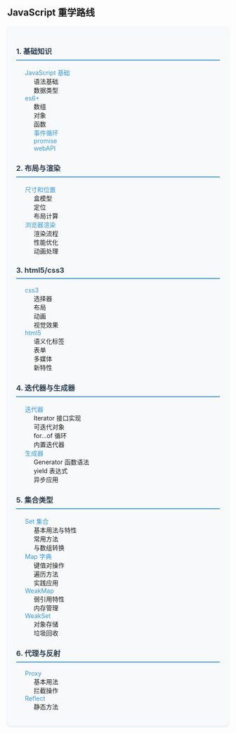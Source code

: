 ## JavaScript 重学路线

<div class="learning-path">

### 1. 基础知识

- [JavaScript 基础](base)
  - 语法基础
  - 数据类型
  <!-- - 运算符
  - 控制流程 -->
- [es6+](es6+)
  - 数组
  - 对象
  - 函数
  - [事件循环](eventLoop)
  - [promise](promise)
  - [webAPI](webAPI)

### 2. 布局与渲染

- [尺寸和位置](size)
  - 盒模型
  - 定位
  - 布局计算
- [浏览器渲染](browserRender)
  - 渲染流程
  - 性能优化
  - 动画处理

### 3. html5/css3

- [css3](css3)
  - 选择器
  - 布局
  - 动画
  - 视觉效果
- [html5](html5)
  - 语义化标签
  - 表单
  - 多媒体
  - 新特性

### 4. 迭代器与生成器

- [迭代器](iterator)
  - Iterator 接口实现
  - 可迭代对象
  - for...of 循环
  - 内置迭代器
- [生成器](generator)
  - Generator 函数语法
  - yield 表达式
  - 异步应用

### 5. 集合类型

- [Set 集合](type-set/set)
  - 基本用法与特性
  - 常用方法
  - 与数组转换
- [Map 字典](type-set/map)
  - 键值对操作
  - 遍历方法
  - 实践应用
- [WeakMap](type-set/weak)
  - 弱引用特性
  - 内存管理
- [WeakSet](type-set/weak)
  - 对象存储
  - 垃圾回收

### 6. 代理与反射
- [Proxy](proxy)
  - 基本用法
  - 拦截操作
- [Reflect](reflect)
  - 静态方法
</div>

<style>
.learning-path {
    background: #f8f9fa;
    padding: 20px;
    border-radius: 8px;
    box-shadow: 0 2px 4px rgba(0,0,0,0.1);
}

.learning-path h3 {
    color: #2c3e50;
    margin-top: 1.5em;
    border-bottom: 2px solid #3498db;
    padding-bottom: 8px;
}

.learning-path ul {
    list-style-type: none;
    padding-left: 20px;
    /*color: red;*/
}

.learning-path a {
    color: #3498db;
    text-decoration: none;
    transition: color 0.3s ease;
}

.learning-path a:hover {
    color: #2980b9;
}
</style>
